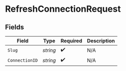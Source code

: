 # RefreshConnectionRequest


## Fields

| Field              | Type               | Required           | Description        |
| ------------------ | ------------------ | ------------------ | ------------------ |
| `Slug`             | *string*           | :heavy_check_mark: | N/A                |
| `ConnectionID`     | *string*           | :heavy_check_mark: | N/A                |